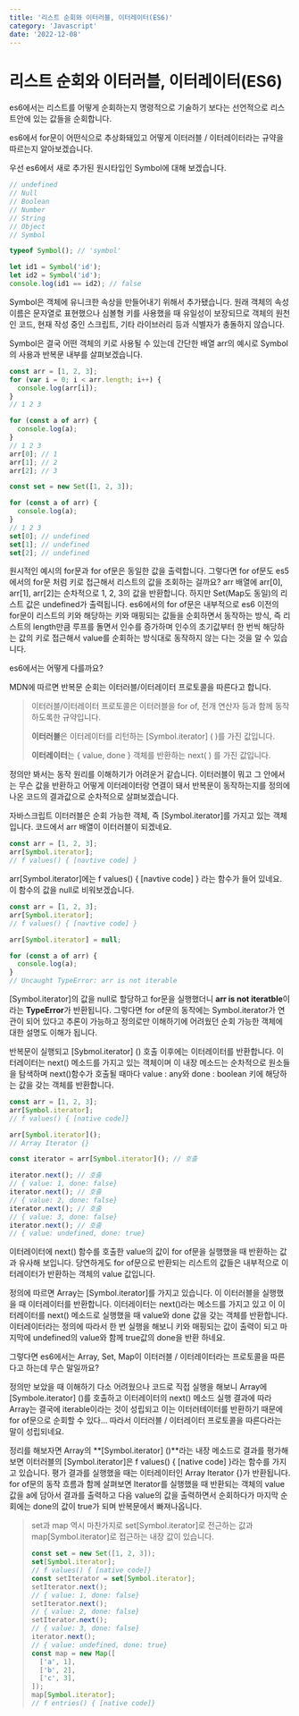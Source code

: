 ```yaml
---
title: '리스트 순회와 이터러블, 이터레이터(ES6)'
category: 'Javascript'
date: '2022-12-08'
---
```


# 리스트 순회와 이터러블, 이터레이터(ES6)

es6에서는 리스트를 어떻게 순회하는지 명령적으로 기술하기 보다는 선언적으로 리스트안에 있는 값들을 순회합니다.

es6에서 for문이 어떤식으로 추상화돼있고 어떻게 이터러블 / 이터레이터라는 규약을 따르는지 알아보겠습니다.

우선 es6에서 새로 추가된 원시타입인 Symbol에 대해 보겠습니다.

```js
// undefined
// Null
// Boolean
// Number
// String
// Object
// Symbol

typeof Symbol(); // 'symbol'

let id1 = Symbol('id');
let id2 = Symbol('id');
console.log(id1 == id2); // false
```

Symbol은 객체에 유니크한 속상을 만들어내기 위해서 추가됐습니다. 원래 객체의 속성 이름은 문자열로 표현했으나 심볼형 키를 사용했을 때 유일성이 보장되므로 객체의 원천인 코드, 현재 작성 중인 스크립트, 기타 라이브러리 등과 식별자가 충돌하지 않습니다.

Symbol은 결국 어떤 객체의 키로 사용될 수 있는데 간단한 배열 arr의 예시로 Symbol의 사용과 반복문 내부를 살펴보겠습니다.

```js
const arr = [1, 2, 3];
for (var i = 0; i < arr.length; i++) {
  console.log(arr[i]);
}
// 1 2 3

for (const a of arr) {
  console.log(a);
}
// 1 2 3
arr[0]; // 1
arr[1]; // 2
arr[2]; // 3

const set = new Set([1, 2, 3]);

for (const a of arr) {
  console.log(a);
}
// 1 2 3
set[0]; // undefined
set[1]; // undefined
set[2]; // undefined
```

원시적인 예시의 for문과 for of문은 동일한 값을 출력합니다. 그렇다면 for of문도 es5에서의 for문 처럼 키로 접근해서 리스트의 값을 조회하는 걸까요? arr 배열에 arr[0], arr[1], arr[2]는 순차적으로 1, 2, 3의 값을 반환합니다. 하지만 Set(Map도 동일)의 리스트 값은 undefined가 출력됩니다. es6에서의 for of문은 내부적으로 es6 이전의 for문이 리스트의 키와 해당하는 키와 매핑되는 값들을 순회하면서 동작하는 방식, 즉 리스트의 length만큼 루프를 돌면서 인수를 증가하며 인수의 초기값부터 한 번씩 해당하는 값의 키로 접근해서 value를 순회하는 방식대로 동작하지 않는 다는 것을 알 수 있습니다.

es6에서는 어떻게 다를까요?

MDN에 따르면 반복문 순회는 이터러블/이터레이터 프로토콜을 따른다고 합니다.

> 이터러블/이터레이터 프로토콜은 이터러블을 for of, 전개 연산자 등과 함께 동작하도록한 규약입니다.
>
> **이터러블**은 이터레이터를 리턴하는 [Symbol.iterator] ( )를 가진 값입니다.
>
> **이터레이터**는 { value, done } 객체를 반환하는 next( ) 를 가진 값입니다.

정의만 봐서는 동작 원리를 이해하기가 어려운거 같습니다. 이터러블이 뭐고 그 안에서는 무슨 값을 반환하고 어떻게 이터레이터랑 연결이 돼서 반복문이 동작하는지를 정의에 나온 코드의 결과값으로 순차적으로 살펴보겠습니다.

자바스크립트 이터러블은 순회 가능한 객체, 즉 [Symbol.iterator]를 가지고 있는 객체입니다. 코드에서 arr 배열이 이터러블이 되겠네요.

```js
const arr = [1, 2, 3];
arr[Symbol.iterator];
// f values() { [navtive code] }
```

arr[Symbol.iterator]에는 f values() { [navtive code] } 라는 함수가 들어 있네요. 이 함수의 값을 null로 비워보겠습니다.

```js
const arr = [1, 2, 3];
arr[Symbol.iterator];
// f values() { [navtive code] }

arr[Symbol.iterator] = null;

for (const a of arr) {
  console.log(a);
}
// Uncaught TypeError: arr is not iterable
```

[Symbol.iterator]의 값을 null로 할당하고 for문을 실행했더니 **arr is not iteratble**이라는 **TypeError**가 반환됩니다. 그렇다면 for of문의 동작에는 Symbol.iterator가 연관이 되어 있다고 추론이 가능하고 정의로만 이해하기에 어려웠던 순회 가능한 객체에 대한 설명도 이해가 됩니다.

반복문이 실행되고 [Sybmol.iterator] () 호출 이후에는 이터레이터를 반환합니다. 이터레이터는 next() 메소드를 가지고 있는 객체이며 이 내장 메소드는 순차적으로 원소들을 탐색하며 next()함수가 호출될 때마다 value : any와 done : boolean 키에 해당하는 값을 갖는 객체를 반환합니다.

```js
const arr = [1, 2, 3];
arr[Symbol.iterator];
// f values() { [native code]}

arr[Symbol.iterator]();
// Array Iterator {}

const iterator = arr[Symbol.iterator](); // 호출

iterator.next(); // 호출
// { value: 1, done: false}
iterator.next(); // 호출
// { value: 2, done: false}
iterator.next(); // 호출
// { value: 3, done: false}
iterator.next(); // 호출
// { value: undefined, done: true}
```

이터레이터에 next() 함수를 호출한 value의 값이 for of문을 실행했을 때 반환하는 값과 유사해 보입니다. 당연하게도 for of문으로 반환되는 리스트의 값들은 내부적으로 이터레이터가 반환하는 객체의 value 값입니다.

정의에 따르면 Array는 [Symbol.iterator]를 가지고 있습니다. 이 이터러블을 실행했을 때 이터레이터를 반환합니다. 이터레이터는 next()라는 메소드를 가지고 있고 이 이터레이터를 next() 메소드로 실행했을 때 value와 done 값을 갖는 객체를 반환합니다. 이터레이터라는 정의에 따라서 한 번 실행을 해보니 키와 매핑되는 값이 출력이 되고 마지막에 undefined의 value와 함께 true값의 done을 반환 하네요.

그렇다면 es6에서는 Array, Set, Map이 이터러블 / 이터레이터라는 프로토콜을 따른다고 하는데 무슨 말일까요?

정의만 보았을 때 이해하기 다소 어려웠으나 코드로 직접 실행을 해보니 Array에 [Symbole.iterator] ()를 호출하고 이터레이터의 next() 메소드 실행 결과에 따라 Array는 결국에 iterable이라는 것이 성립되고 이는 이터러테이터를 반환하기 때문에 for of문으로 순회할 수 있다... 따라서 이터러블 / 이터레이터 프로토콜을 따른다라는 말이 성립되네요.

<!-- 이터러블은 [symbol.iterator]()를 실행했을 때 이터레이터를 반환하게 돼있고 이터레이터는 value와 done을 갖는 객체를 next()를 통해서 반환 -->

정리를 해보자면 Array의 **[Symbol.iterator] ()**라는 내장 메소드로 결과를 평가해보면 이터러블의 [Symbol.iterator]은 f values() { [native code] }라는 함수를 가지고 있습니다. 평가 결과를 실행했을 때는 이터레이터인 Array Iterator {}가 반환됩니다. for of문의 동작 흐름과 함께 살펴보면 Iterator를 실행했을 때 반환되는 객체의 value값을 a에 담아서 결과를 출력하고 다음 value의 값을 출력하면서 순회하다가 마지막 순회에는 done의 값이 true가 되며 반복문에서 빠져나옵니다.

> set과 map 역시 마찬가지로 set[Symbol.iterator]로 전근하는 값과 map[Symbol.iterator]로 접근하는 내장 값이 있습니다.
>
> ```js
> const set = new Set([1, 2, 3]);
> set[Symbol.iterator];
> // f values() { [native code]}
> const setIterator = set[Symbol.iterator];
> setIterator.next();
> // { value: 1, done: false}
> setIterator.next();
> // { value: 2, done: false}
> setIterator.next();
> // { value: 3, done: false}
> iterator.next();
> // { value: undefined, done: true}
> const map = new Map([
>   ['a', 1],
>   ['b', 2],
>   ['c', 3],
> ]);
> map[Symbol.iterator];
> // f entries() { [native code]}
> ```
